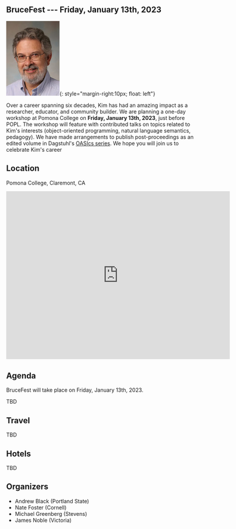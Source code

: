 ## BruceFest --- Friday, January 13th, 2023

![Kim Bruce](bruce-kim-2006.jpg){: style="margin-right:10px; float: left"}

Over a career spanning six decades, Kim has had an amazing impact as a researcher, educator, and community builder. We are planning a one-day workshop at Pomona College on **Friday, January 13th, 2023**, just before POPL. The workshop will feature with contributed talks on topics related to Kim's interests (object-oriented programming, natural language semantics, pedagogy). We have made arrangements to publish post-proceedings as an edited volume in Dagstuhl's [OASIcs series](https://www.dagstuhl.de/en/publications/oasics/). We hope you will join us to celebrate Kim's career

<div style="clear:both;"></div>

## Location

Pomona College, Claremont, CA

<iframe src="https://www.google.com/maps/embed?pb=!1m18!1m12!1m3!1d3303.8972446297134!2d-117.714072384716!3d34.097772722776625!2m3!1f0!2f0!3f0!3m2!1i1024!2i768!4f13.1!3m3!1m2!1s0x80c331bfa6a0b645%3A0x8d4dc76d6821a77e!2sPomona%20College!5e0!3m2!1sen!2sus!4v1644319521656!5m2!1sen!2sus" width="600" height="450" style="border:0;" allowfullscreen="" loading="lazy"></iframe>

## Agenda

BruceFest will take place on Friday, January 13th, 2023.

TBD

## Travel

TBD

## Hotels

TBD

## Organizers

* Andrew Black (Portland State)
* Nate Foster (Cornell)
* Michael Greenberg (Stevens)
* James Noble (Victoria)
